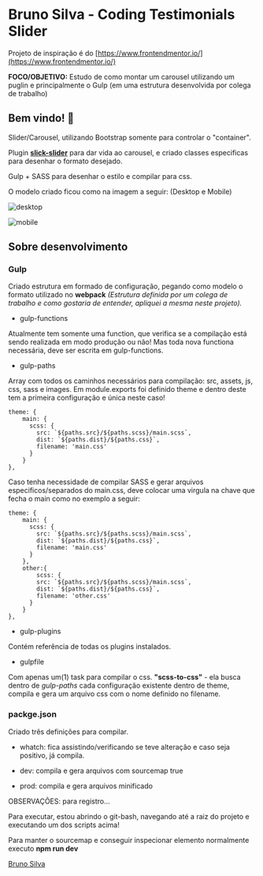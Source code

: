 # Bruno Silva - Coding Testimonials Slider

Projeto de inspiração é do [https://www.frontendmentor.io/](https://www.frontendmentor.io/)

**FOCO/OBJETIVO:** Estudo de como montar um carousel utilizando um puglin e principalmente o Gulp (em uma estrutura desenvolvida por colega de trabalho)

## Bem vindo! 👋

Slider/Carousel, utilizando Bootstrap somente para controlar o "container".

Plugin **[slick-slider](https://kenwheeler.github.io/slick/)** para dar vida ao carousel, e criado classes especificas para desenhar o formato desejado.

Gulp + SASS para desenhar o estilo e compilar para css.

O modelo criado ficou como na imagem a seguir: (Desktop e Mobile)

![desktop](https://user-images.githubusercontent.com/17436856/83641094-6d396c00-a583-11ea-9e5b-9ff0da563ace.png)

![mobile](https://user-images.githubusercontent.com/17436856/83644094-44b37100-a587-11ea-9411-0de8e6b3605f.png)


## Sobre desenvolvimento

### Gulp

Criado estrutura em formado de configuração, pegando como modelo o formato utilizado no **webpack** _(Estrutura definida por um colega de trabalho e como gostaria de entender, apliquei a mesma neste projeto)._

- gulp-functions

Atualmente tem somente uma function, que verifica se a compilação está sendo realizada em modo produção ou não!
Mas toda nova functiona necessária, deve ser escrita em gulp-functions.

- gulp-paths

Array com todos os caminhos necessários para compilação: src, assets, js, css, sass e images.
Em module.exports foi definido theme e dentro deste tem a primeira configuração e única neste caso!
```
theme: {
    main: {
      scss: {
        src: `${paths.src}/${paths.scss}/main.scss`,
        dist: `${paths.dist}/${paths.css}`,
        filename: 'main.css' 
      }
    }
},
```

Caso tenha necessidade de compilar SASS e gerar arquivos especificos/separados do main.css, deve colocar uma virgula na chave que fecha o main como no exemplo a seguir:
```
theme: {
    main: {
      scss: {
        src: `${paths.src}/${paths.scss}/main.scss`,
        dist: `${paths.dist}/${paths.css}`,
        filename: 'main.css' 
      }
    },
    other:{
        scss: {
        src: `${paths.src}/${paths.scss}/main.scss`,
        dist: `${paths.dist}/${paths.css}`,
        filename: 'other.css' 
      }
    }
},
```

- gulp-plugins

Contém referência de todas os plugins instalados.

- gulpfile

Com apenas um(1) task para compilar o css.
**"scss-to-css"** - ela busca dentro de _gulp-paths_ cada configuração existente dentro de theme, compila e gera um arquivo css com o nome definido no filename.


### packge.json

Criado três definições para compilar.

* whatch: fica assistindo/verificando se teve alteração e caso seja positivo, já compila.

* dev: compila e gera arquivos com sourcemap true

* prod: compila e gera arquivos minificado


OBSERVAÇÕES: para registro...

Para executar, estou abrindo o git-bash, navegando até a raiz do projeto e executando um dos scripts acima! 

Para manter o sourcemap e conseguir inspecionar elemento normalmente executo **npm run dev**




[Bruno Silva](https://www.linkedin.com/in/bruno-silva0109/)